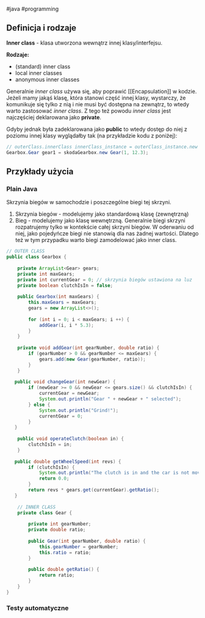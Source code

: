 #java #programming 

## Definicja i rodzaje

**Inner class** - klasa utworzona wewnątrz innej klasy/interfejsu.

**Rodzaje:**
- (standard) inner class
- local inner classes
- anonymous inner classes

Generalnie *inner class* używa się, aby poprawić [[Encapsulation]] w kodzie. Jeżeli mamy jakąś klasę, która stanowi część innej klasy, wystarczy, że komunikuje się tylko z nią i nie musi być dostępna na zewnątrz, to wtedy warto zastosować *inner class*. Z tego też powodu *inner class* jest najczęściej deklarowana jako **private**.

Gdyby jednak była zadeklarowana jako **public** to wtedy dostęp do niej z poziomu innej klasy wyglądałby tak (na przykładzie kodu z poniżej):
```java
// outerClass.innerClass innerClass_instance = outerClass_instance.new innerClass();  
Gearbox.Gear gear1 = skodaGearbox.new Gear(1, 12.3);
```

## Przykłady użycia

### Plain Java

Skrzynia biegów w samochodzie i poszczególne biegi tej skrzyni.
1. Skrzynia biegów - modelujemy jako standardową klasę (zewnętrzną)
2. Bieg - modelujemy jako klasę wewnętrzną. Generalnie biegi skrzyni rozpatrujemy tylko w kontekście całej skrzyni biegów. W oderwaniu od niej, jako pojedyńcze biegi nie stanowią dla nas żadnej wartości. Dlatego też w tym przypadku warto biegi zamodelować jako inner class.

```java
// OUTER CLASS
public class Gearbox {  
  
    private ArrayList<Gear> gears;  
    private int maxGears;  
    private int currentGear = 0; // skrzynia biegów ustawiona na luz  
    private boolean clutchIsIn = false;  
  
    public Gearbox(int maxGears) {  
        this.maxGears = maxGears;  
        gears = new ArrayList<>();  
  
        for (int i = 0; i < maxGears; i ++) {  
            addGear(i, i * 5.3);  
        }  
    }  
   
    private void addGear(int gearNumber, double ratio) {  
        if (gearNumber > 0 && gearNumber <= maxGears) {  
            gears.add(new Gear(gearNumber, ratio));  
        }  
    }  
  
   public void changeGear(int newGear) {  
        if (newGear >= 0 && newGear <= gears.size() && clutchIsIn) {  
            currentGear = newGear;  
            System.out.println("Gear " + newGear + " selected");  
        } else {  
            System.out.println("Grind!");  
            currentGear = 0;  
        }  
   }  
  
    public void operateClutch(boolean in) {  
        clutchIsIn = in;  
    }  
  
   public double getWheelSpeed(int revs) {  
        if (clutchIsIn) {  
            System.out.println("The clutch is in and the car is not moving.");  
            return 0.0;  
        }  
        return revs * gears.get(currentGear).getRatio();  
   }  
  
    // INNER CLASS  
    private class Gear {  
  
        private int gearNumber;  
        private double ratio;  
  
        public Gear(int gearNumber, double ratio) {  
            this.gearNumber = gearNumber;  
            this.ratio = ratio;  
        }  
  
        public double getRatio() {  
            return ratio;  
        }  
    }  
}
```

### Testy automatyczne
